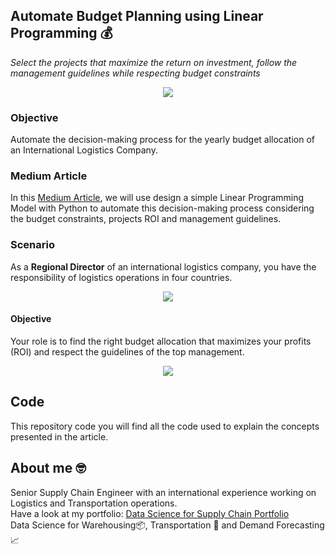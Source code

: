 ## Automate Budget Planning using Linear Programming 💰
*Select the projects that maximize the return on investment, follow the management guidelines while respecting budget constraints*

<p align="center">
  <img align="center" src="https://cdn-images-1.medium.com/max/800/1*dGePs289wgyXwTyd4ilqZg.png">
</p>

### Objective
Automate the decision-making process for the yearly budget allocation of an International Logistics Company.

### Medium Article
In this [Medium Article](--), we will use design a simple Linear Programming Model with Python to automate this decision-making process considering the budget constraints,
projects ROI and management guidelines.


### Scenario
As a **Regional Director** of an international logistics company, you have the responsibility of logistics operations in four countries.
<p align="center">
  <img align="center" src="https://cdn-images-1.medium.com/max/800/1*dr9aJ5RcxA_cLB16Ko3rIA.png">
</p>

#### Objective
Your role is to find the right budget allocation that maximizes your profits (ROI) and respect the guidelines of the top management.
<p align="center">
  <img align="center" src="https://cdn-images-1.medium.com/max/800/1*ry72nFJTW_ncLBifsvUy5Q.png">
</p>

## Code
This repository code you will find all the code used to explain the concepts presented in the article.

## About me 🤓
Senior Supply Chain Engineer with an international experience working on Logistics and Transportation operations. \
Have a look at my portfolio: [Data Science for Supply Chain Portfolio](https://samirsaci.com) \
Data Science for Warehousing📦, Transportation 🚚 and Demand Forecasting 📈 

